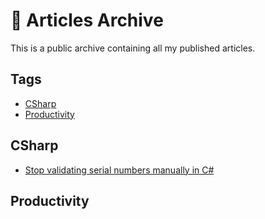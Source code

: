 # 📝 Articles Archive

This is a public archive containing all my published articles.

## Tags

- [CSharp](#csharp)
- [Productivity](#productivity)

## CSharp

- [Stop validating serial numbers manually in C#](https://github.com/victoriaquasar/ArticlesArchive/blob/main/articles/csharp/stop_validating_serial_numbers_manually_in_csharp.mdd)

## Productivity
